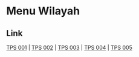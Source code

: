 # Menu Wilayah

## Link

[TPS 001](https://github.com/gigit-pemilu/pemilu-2024-52-nusa-tenggara-barat/tree/main/pileg-dpr/hitung-suara/sub/52-nusa-tenggara-barat/sub/07-sumbawa-barat/sub/07-brang-ene/sub/2001-mura/sub/001-tps)
 | 
[TPS 002](https://github.com/gigit-pemilu/pemilu-2024-52-nusa-tenggara-barat/tree/main/pileg-dpr/hitung-suara/sub/52-nusa-tenggara-barat/sub/07-sumbawa-barat/sub/07-brang-ene/sub/2001-mura/sub/002-tps)
 | 
[TPS 003](https://github.com/gigit-pemilu/pemilu-2024-52-nusa-tenggara-barat/tree/main/pileg-dpr/hitung-suara/sub/52-nusa-tenggara-barat/sub/07-sumbawa-barat/sub/07-brang-ene/sub/2001-mura/sub/003-tps)
 | 
[TPS 004](https://github.com/gigit-pemilu/pemilu-2024-52-nusa-tenggara-barat/tree/main/pileg-dpr/hitung-suara/sub/52-nusa-tenggara-barat/sub/07-sumbawa-barat/sub/07-brang-ene/sub/2001-mura/sub/004-tps)
 | 
[TPS 005](https://github.com/gigit-pemilu/pemilu-2024-52-nusa-tenggara-barat/tree/main/pileg-dpr/hitung-suara/sub/52-nusa-tenggara-barat/sub/07-sumbawa-barat/sub/07-brang-ene/sub/2001-mura/sub/005-tps)

